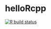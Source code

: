 # helloRcpp

<!-- badges: start -->

[![R build
status](https://github.com/jakubkala/helloRcpp/workflows/R-CMD-check/badge.svg)](https://github.com/jakubkala/helloRcpp/actions)
<!-- badges: end -->
